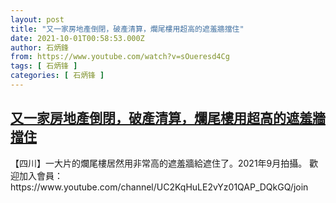 ```yaml
---
layout: post
title: "又一家房地產倒閉，破產清算，爛尾樓用超高的遮羞牆擋住"
date: 2021-10-01T00:58:53.000Z
author: 石炳鋒
from: https://www.youtube.com/watch?v=sOueresd4Cg
tags: [ 石炳锋 ]
categories: [ 石炳锋 ]
---
```

<!--1633049933000-->
[又一家房地產倒閉，破產清算，爛尾樓用超高的遮羞牆擋住](https://www.youtube.com/watch?v=sOueresd4Cg)
------

<div>
【四川】一大片的爛尾樓居然用非常高的遮羞牆給遮住了。2021年9月拍攝。       歡迎加入會員：https://www.youtube.com/channel/UC2KqHuLE2vYz01QAP_DQkGQ/join
</div>
